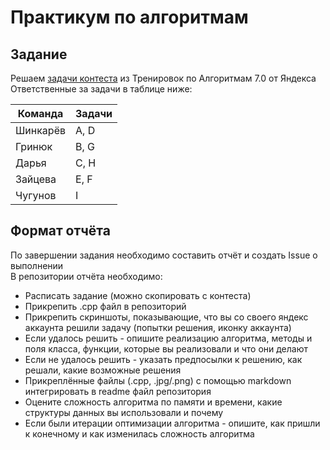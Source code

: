 # Практикум по алгоритмам

## Задание
Решаем [задачи контеста](https://contest.yandex.ru/contest/74963/enter) из Тренировок по Алгоритмам 7.0 от Яндекса
Ответственные за задачи в таблице ниже:

| Команда    | Задачи |
| -------- | ------- |
| Шинкарёв  | A, D    |
| Гринюк | B, G     |
| Дарья    | C, H    |
|Зайцева|E, F|
| Чугунов | I |

## Формат отчёта
По завершении задания необходимо составить отчёт и создать Issue о выполнении<br>
В репозитории отчёта необходимо:

- Расписать задание (можно скопировать с контеста)
- Прикрепить .cpp файл в репозиторий
- Прикрепить скриншоты, показывающие, что вы со своего яндекс аккаунта решили задачу (попытки решения, иконку аккаунта)
- Если удалось решить - опишите реализацию алгоритма, методы и поля класса, функции, которые вы реализовали и что они делают
- Если не удалось решить - указать предпосылки к решению, как решали, какие возможные решения
- Прикреплённые файлы (.cpp, .jpg/.png) с помощью markdown интегрировать в readme файл репозитория
- Оцените сложность алгоритма по памяти и времени, какие структуры данных вы использовали и почему
- Если были итерации оптимизации алгоритма - опишите, как пришли к конечному и как изменилась сложность алгоритма

